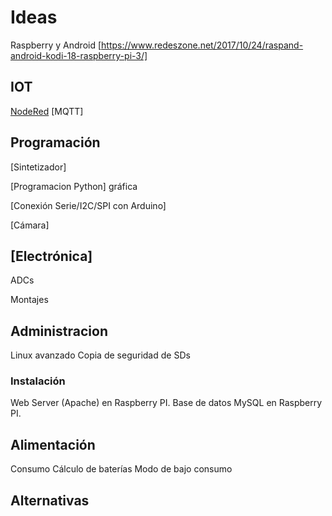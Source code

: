 # Ideas


Raspberry y Android [https://www.redeszone.net/2017/10/24/raspand-android-kodi-18-raspberry-pi-3/]

## IOT
[NodeRed](http://blog.bricogeek.com/noticias/raspberry-pi/tutorial-de-node-red-con-raspberry-pi-y-esp8266/)
[MQTT]

## Programación
[Sintetizador]

[Programacion Python] gráfica

[Conexión Serie/I2C/SPI con Arduino]

[Cámara]

## [Electrónica]

ADCs

Montajes


## Administracion

Linux avanzado
Copia de seguridad de SDs

### Instalación
Web Server (Apache) en Raspberry PI.
Base de datos MySQL en Raspberry PI.


## Alimentación

Consumo
Cálculo de baterías
Modo de bajo consumo

## Alternativas

